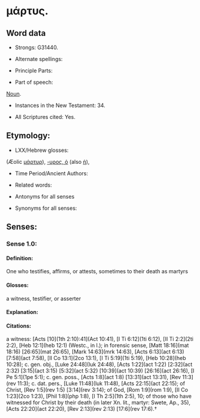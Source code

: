 # μάρτυς.

<!-- Status: S2=NeedsReview -->
<!-- Lexica used for edits: BDAG, FFM, LN, A-S -->

## Word data

* Strongs: G31440.

* Alternate spellings:

* Principle Parts: 

* Part of speech: 

[Noun](http://ugg.readthedocs.io/en/latest/noun.html).

* Instances in the New Testament: 34.

* All Scriptures cited: Yes.

## Etymology: 

* LXX/Hebrew glosses: 

(Æolic [μάρτυρ]()), [-υρος, ὁ]() (also [ἡ]()),

* Time Period/Ancient Authors: 

* Related words: 

* Antonyms for all senses

* Synonyms for all senses: 

## Senses: 

### Sense  1.0: 

#### Definition: 

One who testifies, affirms, or attests, sometimes to their death as martyrs

#### Glosses: 

a witness, testifier, or asserter

#### Explanation: 

#### Citations: 

a witness: [Acts [10](1th 2:10):41](Act 10:41), [I Ti 6:12](1ti 6:12), [II Ti 2:2](2ti 2:2), [Heb 12:1](heb 12:1) (Westc., in l.); in forensic sense, [Matt 18:16](mat 18:16) [26:65](mat 26:65), [Mark 14:63](mrk 14:63), [Acts 6:13](act 6:13) [7:58](act 7:58), [II Co 13:1](2co 13:1), [I Ti 5:19](1ti 5:19), [Heb 10:28](heb 10:28); c. gen. obj., [Luke 24:48](luk 24:48), [Acts 1:22](act 1:22) [2:32](act 2:32) [3:15](act 3:15) [5:32](act 5:32) [10:39](act 10:39) [26:16](act 26:16), [I Pe 5:1](1pe 5:1); c. gen. poss., [Acts 1:8](act 1:8) [13:31](act 13:31), [Rev 11:3](rev 11:3); c. dat. pers., [Luke 11:48](luk 11:48), [Acts 22:15](act 22:15); of Christ, [Rev 1:5](rev 1:5) [3:14](rev 3:14); of God, [Rom 1:9](rom 1:9), [II Co 1:23](2co 1:23), [Phil 1:8](php 1:8), [I Th 2:5](1th 2:5), 10; of those who have witnessed for Christ by their death (in later Xn. lit., martyr: Swete, Ap., 35), [Acts 22:20](act 22:20), [Rev 2:13](rev 2:13) [17:6](rev 17:6).†
